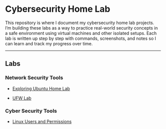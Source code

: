 # Cybersecurity Home Lab

This repository is where I document my cybersecurity home lab projects. I’m building these labs as a way to practice real-world security concepts in a safe environment using virtual machines and other isolated setups. Each lab is written up step by step with commands, screenshots, and notes so I can learn and track my progress over time.

---

## Labs

### Network Security Tools
- [Exploring Ubuntu Home Lab](Network%20security%20tools/Homelab4/Exploring%20Ubuntu%20Home%20Lab.md)

- [UFW Lab](Network%20security%20tools/Homelab5/UFW%20lab.md)

### Cyber Security Tools

- [Linux Users and Permissions](Cybersec%20tools/Lab2/Linux%20Users%20and%20Permissions.md)
